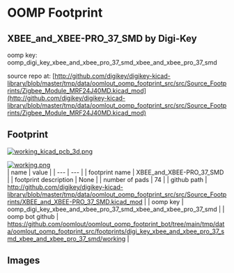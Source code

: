 # OOMP Footprint  
## XBEE_and_XBEE-PRO_37_SMD  by Digi-Key  
  
oomp key: oomp_digi_key_xbee_and_xbee_pro_37_smd_xbee_and_xbee_pro_37_smd  
  
source repo at: [http://github.com/digikey/digikey-kicad-library/blob/master/tmp/data/oomlout_oomp_footprint_src/src/Source_Footprints/Zigbee_Module_MRF24J40MD.kicad_mod](http://github.com/digikey/digikey-kicad-library/blob/master/tmp/data/oomlout_oomp_footprint_src/src/Source_Footprints/Zigbee_Module_MRF24J40MD.kicad_mod)  
## Footprint  
  
[![working_kicad_pcb_3d.png](working_kicad_pcb_3d_600.png)](working_kicad_pcb_3d.png)  
  
[![working.png](working_600.png)](working.png)  
| name | value | 
| --- | --- | 
| footprint name | XBEE_and_XBEE-PRO_37_SMD | 
| footprint description | None | 
| number of pads | 74 | 
| github path | http://github.com/digikey/digikey-kicad-library/blob/master/tmp/data/oomlout_oomp_footprint_src/src/Source_Footprints/XBEE_and_XBEE-PRO_37_SMD.kicad_mod | 
| oomp key | oomp_digi_key_xbee_and_xbee_pro_37_smd_xbee_and_xbee_pro_37_smd | 
| oomp bot github | https://github.com/oomlout/oomlout_oomp_footprint_bot/tree/main/tmp/data/oomlout_oomp_footprint_src/footprints/digi_key_xbee_and_xbee_pro_37_smd_xbee_and_xbee_pro_37_smd/working | 
## Images  
